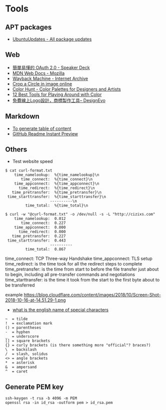 # Tools
## APT packages
* [UbuntuUpdates - All package updates](https://www.ubuntuupdates.org/)

## Web
* [簡單易懂的 OAuth 2.0 - Speaker Deck](https://speakerdeck.com/chitsaou/jian-dan-yi-dong-de-oauth-2-dot-0)
* [MDN Web Docs - Mozilla](https://developer.mozilla.org/zh-TW/)
* [Wayback Machine - Internet Archive](https://web.archive.org/)
* [Crop a Circle in image online](https://crop-circle.imageonline.co/)
* [Color Hunt - Color Palettes for Designers and Artists](https://colorhunt.co/)
* [12 Best Tools for Playing Around with Color](https://medium.muz.li/12-best-tools-for-playing-around-with-color-1cdbed08e362)
* [免費線上Logo設計，商標製作工具– DesignEvo](https://www.designevo.com/tw/)

## Markdown
* [To generate table of content](https://github.com/thlorenz/doctoc)
* [GitHub Readme Instant Preview](https://github.com/joeyespo/grip)

## Others
* Test website speed
```
$ cat curl-format.txt
    time_namelookup:  %{time_namelookup}\n
       time_connect:  %{time_connect}\n
    time_appconnect:  %{time_appconnect}\n
      time_redirect:  %{time_redirect}\n
   time_pretransfer:  %{time_pretransfer}\n
 time_starttransfer:  %{time_starttransfer}\n
                    ----------\n
         time_total:  %{time_total}\n

$ curl -w "@curl-format.txt" -o /dev/null -s -L "http://cizixs.com"
    time_namelookup:  0.012
       time_connect:  0.227
    time_appconnect:  0.000
      time_redirect:  0.000
   time_pretransfer:  0.227
 time_starttransfer:  0.443
                    ----------
         time_total:  0.867
```

time_connect: TCP Three-way Handshake
time_appconnect: TLS setup
time_redirect: is the time took for all the redirect steps to complete
time_pretransfer: is the time from start to before the file transfer just about to begin, including all pre-transfer commands and negotiations
time_starttransfer: is the time it took from the start to the first byte about to be transferred

example https://blog.cloudflare.com/content/images/2018/10/Screen-Shot-2018-10-16-at-14.51.29-1.png

* [what is the english name of special characters](http://forum.wordreference.com/threads/what-is-the-english-name-of-special-characters.101066/)
```
~  = tilde
!  = exclamation mark
() = parentheses
-  = hyphen
_  = underscore
[] = square brackets
{} = curly brackets (is there something more "official"? braces?)
\  = backslash
/  = slash, solidus
<> = angle brackets
*  = asterisk
&  = ampersand
^  = caret
```


## Generate PEM key
```
ssh-keygen -t rsa -b 4096 -m PEM
openssl rsa -in id_rsa -outform pem > id_rsa.pem
```
